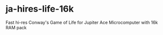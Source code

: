 # ja-hires-life-16k
Fast hi-res Conway's Game of Life for Jupiter Ace Microcomputer with 16k RAM pack
